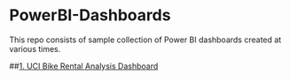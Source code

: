 # PowerBI-Dashboards

This repo consists of sample collection of Power BI dashboards created at various times.

##[1. UCI Bike Rental Analysis Dashboard](https://github.com/arungrace88/PowerBI-Dashboards/blob/master/bikerental.pdf)
